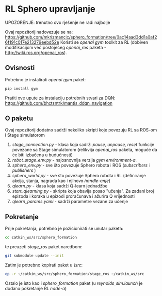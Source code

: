 # RL Sphero upravljanje

UPOZORENJE: trenutno ovo rješenje ne radi najbolje

Ovaj repozitorij nadovezuje se na: https://github.com/mkrizmancic/sphero_formation/tree/0ac14aad3dd1a0af26f191c017e213279eebd52e
Koristi se _openai gym_ toolkit za RL (dobiven modifikacijom već postojećeg _openai\_ros_ paketa - http://wiki.ros.org/openai_ros).

## Ovisnosti
Potrebno je instalirati _openai gym_ paket:
```bash
pip install gym
```
Pratiti ove upute za instalaciju potrebnih stvari za DQN: https://github.com/bhctsntrk/mantis_ddqn_navigation

## O paketu
Ovaj repozitorij dodatno sadrži nekoliko skripti koje povezuju RL sa ROS-om i Stage simulatorom
1. _stage\_connection.py_ - klasa koja sadrži _pause, unpause, reset_ funkcije povezane sa Stage simulatorom (relikvija _openai\_ros_ paketa, moguće da će biti izbačena u budućnosti)
1. _robot\_stage\_env.py_ - najosnovnija verzija _gym environment-a_.
1. _sphero\_env.py_ - sve što povezuje Sphero robota i ROS (_subscribers_ i _publishers_ )
1. _sphero\_world.py_ - sve što povezuje Sphero robota i RL (definiranje akcija, stanja, nagrada kao i njihovo _handle-anje_)
1. _qlearn.py_ - klasa koja sadrži Q-learn jednadžbe
1. _start\_qlearning.py_ - skripta koja obavlja posao "učenja". Za zadani broj epizoda i koraka u epizodi proračunava i ažurira Q vrijednosti
1. _qlearn\_params.yaml_ - sadrži parametre vezane za učenje

## Pokretanje
Prije pokretanja, potrebno je pozicionirati se unutar paketa:
```bash
cd catkin_ws/src/sphero_formation
```
te preuzeti _stage\_ros_ paket naredbom:
```bash
git submodule update --init
```
Zatim je potrebno kopirati paket u _\src_:
```bash
cp -r ~/catkin_ws/src/sphero_formation/stage_ros ~/catkin_ws/src
```
Ostalo je isto kao i _sphero\_formation_ paket (u _reynolds\_sim.launch_ je dodano pokretanje RL _node-a_)
